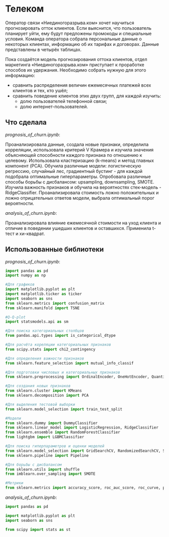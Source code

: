 # Телеком

Оператор связи «Ниединогоразрыва.ком» хочет научиться прогнозировать отток клиентов. Если выяснится, что пользователь планирует уйти, ему будут предложены промокоды и специальные условия. Команда оператора собрала персональные данные о некоторых клиентах, информацию об их тарифах и договорах. Данные представлены в четырёх таблицах.

Пока создаётся модель прогнозирования оттока клиентов, отдел маркетинга «Ниединогоразрыва.ком» приступает к проработке способов их удержания. Необходимо собрать нужную для этого информацию:

- сравнить распределения величин ежемесячных платежей всех клиентов и тех, кто ушёл;
- сравнить поведение клиентов этих двух групп, для каждой изучить:
    - долю пользователей телефонной связи;
    - долю интернет-пользователей.

## Что сделала

*prognosis_of_churn.ipynb*:

Проанализировала данные, создала новые признаки, определила корреляции, использовала критерий V Крамера и изучила значения объясняющей способности каждого признака по отношению к целевому. Использовала кластеризацию (k-means) и метод главных компонент (PCA). Обучила различные модели: логистическую регрессию, случайный лес, градиентный бустинг - для каждой подобрала оптимальные гиперпараметры. Опробовала различные способы борьбы с дисбалансом: upsampling, downsampling, SMOTE. Изучила важность признаков и обучила на вероятностях стек-модель - RidgeClassifier. Проанализировала стоимость ложно положительных и ложно отрицательных ответов модели, выбрала оптимальный порог вероятности. 

*analysis_of_churn.ipynb*:

Проанализировала влияние ежемесячной стоимости на уход клиента и отличие в поведении ушедших клиентов и оставшихся. Применила t-тест и хи-квадрат.

## Использованные библиотеки
*prognosis_of_churn.ipynb*:
```python
import pandas as pd
import numpy as np

#Для графиков
import matplotlib.pyplot as plt
import matplotlib.ticker as ticker
import seaborn as sns
from sklearn.metrics import confusion_matrix
from sklearn.manifold import TSNE

#Q-Q-plot
import statsmodels.api as sm

#Для поиска категориальных столбцов
from pandas.api.types import is_categorical_dtype

#Для расчёта кореляции категориальных признаков
from scipy.stats import chi2_contingency

#Для определения важности признаков
from sklearn.feature_selection import mutual_info_classif

#Для подготовки числовых и категориальных признаков
from sklearn.preprocessing import OrdinalEncoder, OneHotEncoder, QuantileTransformer

#Для создания новых признаков
from sklearn.cluster import KMeans
from sklearn.decomposition import PCA

#Для выделения тестовой выборки
from sklearn.model_selection import train_test_split

#Модели
from sklearn.dummy import DummyClassifier
from sklearn.linear_model import LogisticRegression, RidgeClassifier
from sklearn.ensemble import RandomForestClassifier
from lightgbm import LGBMClassifier

#Для поиска гиперпараметров и оценки моделей
from sklearn.model_selection import GridSearchCV, RandomizedSearchCV, StratifiedKFold
from sklearn.pipeline import Pipeline

#Для борьбы с дисбалансом
from sklearn.utils import shuffle
from imblearn.over_sampling import SMOTE

#Метрики
from sklearn.metrics import accuracy_score, roc_auc_score, roc_curve, precision_recall_curve
```
*analysis_of_churn.ipynb*:
```python
import pandas as pd

import matplotlib.pyplot as plt
import seaborn as sns

from scipy import stats as st
```
